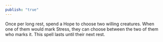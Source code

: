 ```yaml
---
publish: "true"
---
```

Once per long rest, spend a Hope to choose two willing creatures. When one of them would mark Stress, they can choose between the two of them who marks it. This spell lasts until their next rest.
